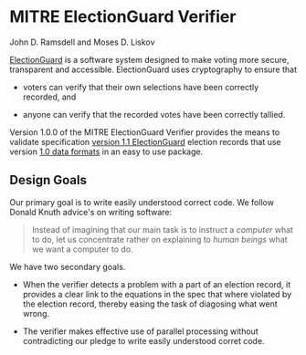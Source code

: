 # MITRE ElectionGuard Verifier

John D. Ramsdell and Moses D. Liskov

[ElectionGuard](https://www.electionguard.vote/) is a software system
designed to make voting more secure, transparent and accessible.
ElectionGuard uses cryptography to ensure that

 - voters can verify that their own selections have been correctly
   recorded, and

 - anyone can verify that the recorded votes have been correctly
   tallied.

Version 1.0.0 of the MITRE ElectionGuard Verifier provides the means
to validate specification [version 1.1
ElectionGuard](https://github.com/microsoft/electionguard/releases/download/v1.1/EG_spec_v1_1.pdf)
election records that use version [1.0 data
formats](https://github.com/microsoft/electionguard/releases/tag/v1.1)
in an easy to use package.

## Design Goals

Our primary goal is to write easily understood correct code.
We follow Donald Knuth advice's on writing software:

>  Instead of imagining that our main task is to instruct a
>  *computer* what to do, let us concentrate rather on
>  explaining to *human beings* what we want a computer to do.

We have two secondary goals.

 - When the verifier detects a problem with a part of an election
   record, it provides a clear link to the equations in the spec that
   where violated by the election record, thereby easing the task of
   diagosing what went wrong.

 - The verifier makes effective use of parallel processing without
   contradicting our pledge to write easily understood corret code.
